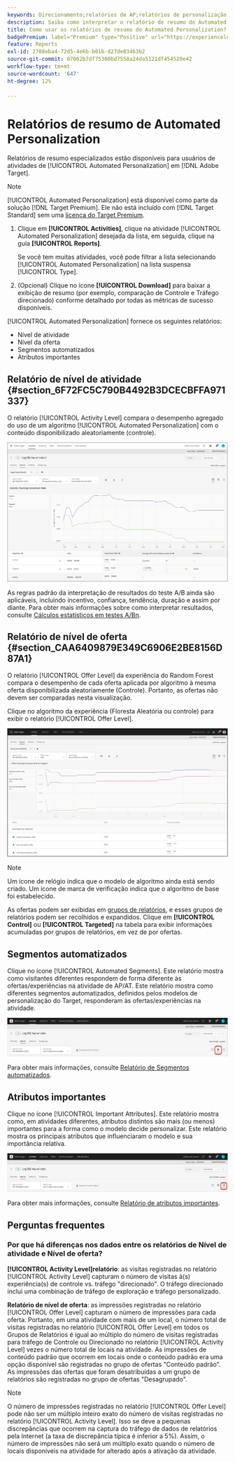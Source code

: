 ```yaml
---
keywords: Direcionamento;relatórios de AP;relatórios de personalização automatizada;relatório de nível de atividade;relatório de nível de oferta;relatório de detalhes da oferta;perguntas frequentes
description: Saiba como interpretar o relatório de resumo do Automated Personalization no Adobe Target. Você pode alternar para os relatórios de Segmentos automatizados e Atributos importantes a partir desse relatório.
title: Como usar os relatórios de resumo do Automated Personalization?
badgePremium: label="Premium" type="Positive" url="https://experienceleague.adobe.com/docs/target/using/introduction/intro.html?lang=en#premium newtab=true" tooltip="Consulte o que está incluído no Target Premium."
feature: Reports
exl-id: 2708eba4-72d5-4e6b-b01b-d27de03463b2
source-git-commit: 07062b7df75300bd7558a24da5121df454520e42
workflow-type: tm+mt
source-wordcount: '647'
ht-degree: 12%

---
```


# Relatórios de resumo de Automated Personalization

Relatórios de resumo especializados estão disponíveis para usuários de atividades de [!UICONTROL Automated Personalization] em [!DNL Adobe Target].

>[!NOTE]
>
>[!UICONTROL Automated Personalization] está disponível como parte da solução [!DNL Target Premium]. Ele não está incluído com [!DNL Target Standard] sem uma [licença do Target Premium](/help/main/c-intro/intro.md#premium).

1. Clique em **[!UICONTROL Activities]**, clique na atividade [!UICONTROL Automated Personalization] desejada da lista, em seguida, clique na guia **[!UICONTROL Reports]**.

   Se você tem muitas atividades, você pode filtrar a lista selecionando [!UICONTROL Automated Personalization] na lista suspensa [!UICONTROL Type].

1. (Opcional) Clique no ícone **[!UICONTROL Download]** para baixar a exibição de resumo (por exemplo, comparação de Controle e Tráfego direcionado) conforme detalhado por todas as métricas de sucesso disponíveis.

[!UICONTROL Automated Personalization] fornece os seguintes relatórios:

* Nível de atividade
* Nível da oferta
* Segmentos automatizados
* Atributos importantes

## Relatório de nível de atividade {#section_6F72FC5C790B4492B3DCECBFFA971337}

O relatório [!UICONTROL Activity Level] compara o desempenho agregado do uso de um algoritmo [!UICONTROL Automated Personalization] com o conteúdo disponibilizado aleatoriamente (controle).

![Relatório de nível de atividade](/help/main/c-reports/assets/box_plot_ap.png)

As regras padrão da interpretação de resultados do teste A/B ainda são aplicáveis, incluindo incentivo, confiança, tendência, duração e assim por diante. Para obter mais informações sobre como interpretar resultados, consulte [Cálculos estatísticos em testes A/Bn](/help/main/c-reports/statistical-methodology/statistical-calculations.md).

## Relatório de nível de oferta {#section_CAA6409879E349C6906E2BE8156D87A1}

O relatório [!UICONTROL Offer Level] da experiência do Random Forest compara o desempenho de cada oferta aplicada por algoritmo à mesma oferta disponibilizada aleatoriamente (Controle). Portanto, as ofertas não devem ser comparadas nesta visualização.

Clique no algoritmo da experiência (Floresta Aleatória ou controle) para exibir o relatório [!UICONTROL Offer Level].

![Relatório de nível de oferta no Adobe Target](/help/main/c-reports/assets/ap_OfferLevelRpt.png)

>[!NOTE]
>
>Um ícone de relógio indica que o modelo de algoritmo ainda está sendo criado. Um ícone de marca de verificação indica que o algoritmo de base foi estabelecido.

As ofertas podem ser exibidas em [grupos de relatórios](/help/main/c-activities/t-automated-personalization/offer-reporting-groups-in-automated-personalization.md), e esses grupos de relatórios podem ser recolhidos e expandidos. Clique em **[!UICONTROL Control]** ou **[!UICONTROL Targeted]** na tabela para exibir informações acumuladas por grupos de relatórios, em vez de por ofertas.

## Segmentos automatizados

Clique no ícone [!UICONTROL Automated Segments]. Este relatório mostra como visitantes diferentes respondem de forma diferente às ofertas/experiências na atividade de AP/AT. Este relatório mostra como diferentes segmentos automatizados, definidos pelos modelos de personalização do Target, responderam às ofertas/experiências na atividade.

![Ícone de Segmentos automatizados](/help/main/c-reports/assets/icon-automated-sements-ap.png)

Para obter mais informações, consulte [Relatório de Segmentos automatizados](/help/main/c-reports/c-personalization-insights-reports/automated-segments-report.md).

## Atributos importantes

Clique no ícone [!UICONTROL Important Attributes]. Este relatório mostra como, em atividades diferentes, atributos distintos são mais (ou menos) importantes para a forma como o modelo decide personalizar. Este relatório mostra os principais atributos que influenciaram o modelo e sua importância relativa.

![Ícone de atributos importantes](/help/main/c-reports/assets/icon-important-attributes-ap.png)

Para obter mais informações, consulte [Relatório de atributos importantes](/help/main/c-reports/c-personalization-insights-reports/important-attributes-report.md).

## Perguntas frequentes

### Por que há diferenças nos dados entre os relatórios de Nível de atividade e Nível de oferta?

**[!UICONTROL Activity Level]relatório**: as visitas registradas no relatório [!UICONTROL Activity Level] capturam o número de visitas à(s) experiência(s) de controle vs. tráfego &quot;direcionado&quot;. O tráfego direcionado inclui uma combinação de tráfego de exploração e tráfego personalizado.

**Relatório de nível de oferta**: as impressões registradas no relatório [!UICONTROL Offer Level] capturam o número de impressões para cada oferta. Portanto, em uma atividade com mais de um local, o número total de visitas registradas no relatório [!UICONTROL Offer Level] em todos os Grupos de Relatórios é igual ao múltiplo do número de visitas registradas para tráfego de Controle ou Direcionado no relatório [!UICONTROL Activity Level] vezes o número total de locais na atividade. As impressões de conteúdo padrão que ocorrem em locais onde o conteúdo padrão era uma opção disponível são registradas no grupo de ofertas &quot;Conteúdo padrão&quot;. As impressões das ofertas que foram desatribuídas a um grupo de relatórios são registradas no grupo de ofertas &quot;Desagrupado&quot;.

>[!NOTE]
>
>O número de impressões registradas no relatório [!UICONTROL Offer Level] pode não ser um múltiplo inteiro exato do número de visitas registradas no relatório [!UICONTROL Activity Level]. Isso se deve a pequenas discrepâncias que ocorrem na captura do tráfego de dados de relatórios pela Internet (a taxa de discrepância típica é inferior a 5%). Assim, o número de impressões não será um múltiplo exato quando o número de locais disponíveis na atividade for alterado após a ativação da atividade.
